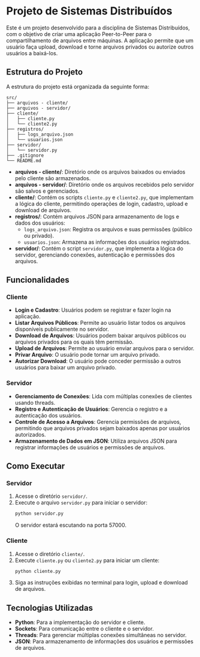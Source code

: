 
# Projeto de Sistemas Distribuídos

Este é um projeto desenvolvido para a disciplina de Sistemas Distribuídos, com o objetivo de criar uma aplicação Peer-to-Peer para o compartilhamento de arquivos entre máquinas. A aplicação permite que um usuário faça upload, download e torne arquivos privados ou autorize outros usuários a baixá-los.

## Estrutura do Projeto

A estrutura do projeto está organizada da seguinte forma:

```
src/
├── arquivos - cliente/
├── arquivos - servidor/
├── cliente/
│   ├── cliente.py
│   └── cliente2.py
├── registros/
│   ├── logs_arquivo.json
│   └── usuarios.json
├── servidor/
│   └── servidor.py
├── .gitignore
└── README.md
```

- **arquivos - cliente/**: Diretório onde os arquivos baixados ou enviados pelo cliente são armazenados.
- **arquivos - servidor/**: Diretório onde os arquivos recebidos pelo servidor são salvos e gerenciados.
- **cliente/**: Contém os scripts `cliente.py` e `cliente2.py`, que implementam a lógica do cliente, permitindo operações de login, cadastro, upload e download de arquivos.
- **registros/**: Contém arquivos JSON para armazenamento de logs e dados dos usuários:
  - `logs_arquivo.json`: Registra os arquivos e suas permissões (público ou privado).
  - `usuarios.json`: Armazena as informações dos usuários registrados.
- **servidor/**: Contém o script `servidor.py`, que implementa a lógica do servidor, gerenciando conexões, autenticação e permissões dos arquivos.

## Funcionalidades

### Cliente

- **Login e Cadastro**: Usuários podem se registrar e fazer login na aplicação.
- **Listar Arquivos Públicos**: Permite ao usuário listar todos os arquivos disponíveis publicamente no servidor.
- **Download de Arquivos**: Usuários podem baixar arquivos públicos ou arquivos privados para os quais têm permissão.
- **Upload de Arquivos**: Permite ao usuário enviar arquivos para o servidor.
- **Privar Arquivo**: O usuário pode tornar um arquivo privado.
- **Autorizar Download**: O usuário pode conceder permissão a outros usuários para baixar um arquivo privado.

### Servidor

- **Gerenciamento de Conexões**: Lida com múltiplas conexões de clientes usando threads.
- **Registro e Autenticação de Usuários**: Gerencia o registro e a autenticação dos usuários.
- **Controle de Acesso a Arquivos**: Gerencia permissões de arquivos, permitindo que arquivos privados sejam baixados apenas por usuários autorizados.
- **Armazenamento de Dados em JSON**: Utiliza arquivos JSON para registrar informações de usuários e permissões de arquivos.

## Como Executar

### Servidor

1. Acesse o diretório `servidor/`.
2. Execute o arquivo `servidor.py` para iniciar o servidor:
   ```bash
   python servidor.py
   ```
   O servidor estará escutando na porta 57000.

### Cliente

1. Acesse o diretório `cliente/`.
2. Execute `cliente.py` ou `cliente2.py` para iniciar um cliente:
   ```bash
   python cliente.py
   ```
3. Siga as instruções exibidas no terminal para login, upload e download de arquivos.

## Tecnologias Utilizadas

- **Python**: Para a implementação do servidor e cliente.
- **Sockets**: Para comunicação entre o cliente e o servidor.
- **Threads**: Para gerenciar múltiplas conexões simultâneas no servidor.
- **JSON**: Para armazenamento de informações dos usuários e permissões de arquivos.
